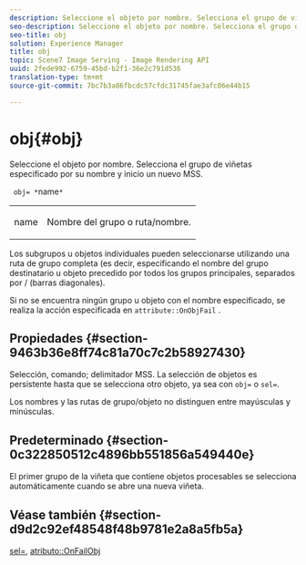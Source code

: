 ```yaml
---
description: Seleccione el objeto por nombre. Selecciona el grupo de viñetas especificado por su nombre y inicio un nuevo MSS.
seo-description: Seleccione el objeto por nombre. Selecciona el grupo de viñetas especificado por su nombre y inicio un nuevo MSS.
seo-title: obj
solution: Experience Manager
title: obj
topic: Scene7 Image Serving - Image Rendering API
uuid: 2fede992-6759-45bd-b2f1-36e2c791d536
translation-type: tm+mt
source-git-commit: 7bc7b3a86fbcdc57cfdc31745fae3afc06e44b15

---
```



# obj{#obj}

Seleccione el objeto por nombre. Selecciona el grupo de viñetas especificado por su nombre y inicio un nuevo MSS.

` obj= *`name`*`

<table id="simpletable_6E0DA6CBCDCF4CDDAFA5A4C38E0D5FC5"> 
 <tr class="strow"> 
  <td class="stentry"> <p> <span class="codeph"> <span class="varname"> name </span></span> </p> </td> 
  <td class="stentry"> <p>Nombre del grupo o ruta/nombre. </p> </td> 
 </tr> 
</table>

Los subgrupos u objetos individuales pueden seleccionarse utilizando una ruta de grupo completa (es decir, especificando el nombre del grupo destinatario u objeto precedido por todos los grupos principales, separados por / (barras diagonales).

Si no se encuentra ningún grupo u objeto con el nombre especificado, se realiza la acción especificada en `attribute::OnObjFail` .

## Propiedades {#section-9463b36e8ff74c81a70c7c2b58927430}

Selección, comando; delimitador MSS. La selección de objetos es persistente hasta que se selecciona otro objeto, ya sea con `obj=` o `sel=`.

Los nombres y las rutas de grupo/objeto no distinguen entre mayúsculas y minúsculas.

## Predeterminado {#section-0c322850512c4896bb551856a549440e}

El primer grupo de la viñeta que contiene objetos procesables se selecciona automáticamente cuando se abre una nueva viñeta.

## Véase también {#section-d9d2c92ef48548f48b9781e2a8a5fb5a}

[sel=](../../../../../ir-api/http-protocol/image-rendering-api-ref/c-ir-http-protocol-ref/c-ir-http-protocol-command-reference/r-ir-sel.md#reference-01322c58d414481385c29fcdd27a090b), [atributo::OnFailObj](../../../../../ir-api/material-cat/image-rendering-api-ref/c-ir-material-catalog/c-ir-attributes-reference/r-ir-onfailobj.md#reference-4c6ba90418e84da5831f8573bbbf2c8d)
